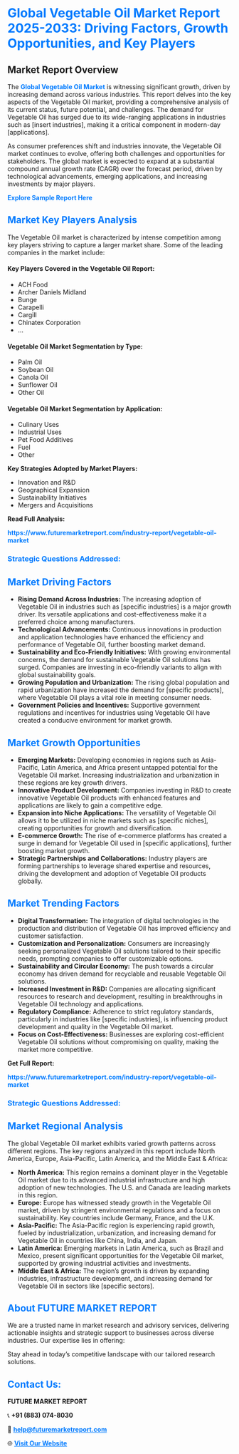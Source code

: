 <h1 style="color: #007BFF;">Global Vegetable Oil Market Report 2025-2033: Driving Factors, Growth Opportunities, and Key Players</h1>

<section id="overview">
<h2>Market Report Overview</h2>
<p>The <a href="https://www.futuremarketreport.com/industry-report/vegetable-oil-market" style="color: #007BFF; text-decoration: none;"><strong>Global Vegetable Oil Market</strong></a> is witnessing significant growth, driven by increasing demand across various industries. This report delves into the key aspects of the Vegetable Oil market, providing a comprehensive analysis of its current status, future potential, and challenges. The demand for Vegetable Oil has surged due to its wide-ranging applications in industries such as [insert industries], making it a critical component in modern-day [applications].</p>
<p>As consumer preferences shift and industries innovate, the Vegetable Oil market continues to evolve, offering both challenges and opportunities for stakeholders. The global market is expected to expand at a substantial compound annual growth rate (CAGR) over the forecast period, driven by technological advancements, emerging applications, and increasing investments by major players.</p>
</section>

<section id="overview">
<p><a href="https://www.futuremarketreport.com/request-sample/reportId=89624" style="color: #007BFF; text-decoration: none;"><strong>Explore Sample Report Here</strong></a></p>
</section>

<section id="key-players">
<h2 style="color: #007BFF;">Market Key Players Analysis</h2>
<p>The Vegetable Oil market is characterized by intense competition among key players striving to capture a larger market share. Some of the leading companies in the market include:</p>
<h4>Key Players Covered in the Vegetable Oil Report:</h4>
<ul><li>ACH Food</li><li>Archer Daniels Midland</li><li>Bunge</li><li>Carapelli</li><li>Cargill</li><li>Chinatex Corporation</li><li>...</li></ul>
<h4>Vegetable Oil Market Segmentation by Type:</h4>
<ul><li>Palm Oil</li><li>Soybean Oil</li><li>Canola Oil</li><li>Sunflower Oil</li><li>Other Oil</li></ul>

<h4>Vegetable Oil Market Segmentation by Application:</h4>
<ul><li>Culinary Uses</li><li>Industrial Uses</li><li>Pet Food Additives</li><li>Fuel</li><li>Other</li></ul>
<p><strong>Key Strategies Adopted by Market Players:</strong></p>
<ul>
<li>Innovation and R&D</li>
<li>Geographical Expansion</li>
<li>Sustainability Initiatives</li>
<li>Mergers and Acquisitions</li>
</ul>
</section>

<section>
<p><strong>Read Full Analysis: </strong></p><a href="https://www.futuremarketreport.com/industry-report/vegetable-oil-market" style="color: #007BFF; text-decoration: none;"><strong>https://www.futuremarketreport.com/industry-report/vegetable-oil-market</strong></a>
<h3 style="color: #007BFF;">Strategic Questions Addressed:</h3>
</section>

<section id="driving-factors">
<h2 style="color: #007BFF;">Market Driving Factors</h2>
<ul>
<li><strong>Rising Demand Across Industries:</strong> The increasing adoption of Vegetable Oil in industries such as [specific industries] is a major growth driver. Its versatile applications and cost-effectiveness make it a preferred choice among manufacturers.</li>
<li><strong>Technological Advancements:</strong> Continuous innovations in production and application technologies have enhanced the efficiency and performance of Vegetable Oil, further boosting market demand.</li>
<li><strong>Sustainability and Eco-Friendly Initiatives:</strong> With growing environmental concerns, the demand for sustainable Vegetable Oil solutions has surged. Companies are investing in eco-friendly variants to align with global sustainability goals.</li>
<li><strong>Growing Population and Urbanization:</strong> The rising global population and rapid urbanization have increased the demand for [specific products], where Vegetable Oil plays a vital role in meeting consumer needs.</li>
<li><strong>Government Policies and Incentives:</strong> Supportive government regulations and incentives for industries using Vegetable Oil have created a conducive environment for market growth.</li>
</ul>
</section>

<section id="growth-opportunities">
<h2 style="color: #007BFF;">Market Growth Opportunities</h2>
<ul>
<li><strong>Emerging Markets:</strong> Developing economies in regions such as Asia-Pacific, Latin America, and Africa present untapped potential for the Vegetable Oil market. Increasing industrialization and urbanization in these regions are key growth drivers.</li>
<li><strong>Innovative Product Development:</strong> Companies investing in R&D to create innovative Vegetable Oil products with enhanced features and applications are likely to gain a competitive edge.</li>
<li><strong>Expansion into Niche Applications:</strong> The versatility of Vegetable Oil allows it to be utilized in niche markets such as [specific niches], creating opportunities for growth and diversification.</li>
<li><strong>E-commerce Growth:</strong> The rise of e-commerce platforms has created a surge in demand for Vegetable Oil used in [specific applications], further boosting market growth.</li>
<li><strong>Strategic Partnerships and Collaborations:</strong> Industry players are forming partnerships to leverage shared expertise and resources, driving the development and adoption of Vegetable Oil products globally.</li>
</ul>
</section>

<section id="trending-factors">
<h2 style="color: #007BFF;">Market Trending Factors</h2>
<ul>
<li><strong>Digital Transformation:</strong> The integration of digital technologies in the production and distribution of Vegetable Oil has improved efficiency and customer satisfaction.</li>
<li><strong>Customization and Personalization:</strong> Consumers are increasingly seeking personalized Vegetable Oil solutions tailored to their specific needs, prompting companies to offer customizable options.</li>
<li><strong>Sustainability and Circular Economy:</strong> The push towards a circular economy has driven demand for recyclable and reusable Vegetable Oil solutions.</li>
<li><strong>Increased Investment in R&D:</strong> Companies are allocating significant resources to research and development, resulting in breakthroughs in Vegetable Oil technology and applications.</li>
<li><strong>Regulatory Compliance:</strong> Adherence to strict regulatory standards, particularly in industries like [specific industries], is influencing product development and quality in the Vegetable Oil market.</li>
<li><strong>Focus on Cost-Effectiveness:</strong> Businesses are exploring cost-efficient Vegetable Oil solutions without compromising on quality, making the market more competitive.</li>
</ul>
</section>

<section>
<p><strong>Get Full Report: </strong></p><a href="https://www.futuremarketreport.com/industry-report/vegetable-oil-market" style="color: #007BFF; text-decoration: none;"><strong>https://www.futuremarketreport.com/industry-report/vegetable-oil-market</strong></a>
<h3 style="color: #007BFF;">Strategic Questions Addressed:</h3>
</section>


<section id="regional-analysis">
<h2 style="color: #007BFF;">Market Regional Analysis</h2>
<p>The global Vegetable Oil market exhibits varied growth patterns across different regions. The key regions analyzed in this report include North America, Europe, Asia-Pacific, Latin America, and the Middle East & Africa:</p>
<ul>
<li><strong>North America:</strong> This region remains a dominant player in the Vegetable Oil market due to its advanced industrial infrastructure and high adoption of new technologies. The U.S. and Canada are leading markets in this region.</li>
<li><strong>Europe:</strong> Europe has witnessed steady growth in the Vegetable Oil market, driven by stringent environmental regulations and a focus on sustainability. Key countries include Germany, France, and the U.K.</li>
<li><strong>Asia-Pacific:</strong> The Asia-Pacific region is experiencing rapid growth, fueled by industrialization, urbanization, and increasing demand for Vegetable Oil in countries like China, India, and Japan.</li>
<li><strong>Latin America:</strong> Emerging markets in Latin America, such as Brazil and Mexico, present significant opportunities for the Vegetable Oil market, supported by growing industrial activities and investments.</li>
<li><strong>Middle East & Africa:</strong> The region’s growth is driven by expanding industries, infrastructure development, and increasing demand for Vegetable Oil in sectors like [specific sectors].</li>
</ul>
</section>

<footer>
<h2 style="color: #007BFF;">About FUTURE MARKET REPORT</h2>
<p>We are a trusted name in market research and advisory services, delivering actionable insights and strategic support to businesses across diverse industries. Our expertise lies in offering:</p>

<p>Stay ahead in today’s competitive landscape with our tailored research solutions.</p>

<h2 style="color: #007BFF;">Contact Us:</h2>
<p><strong>FUTURE MARKET REPORT</strong></p>
<p>📞 <strong>+91 (883) 074-8030</strong></p>
<p>📧 <strong><a href="mailto:help@futuremarketreport.com" style="color: #007BFF;">help@futuremarketreport.com</a></strong></p>
<p>🌐 <strong><a href="https://www.futuremarketreport.com/" style="color: #007BFF;">Visit Our Website</a></strong></p>
</footer>